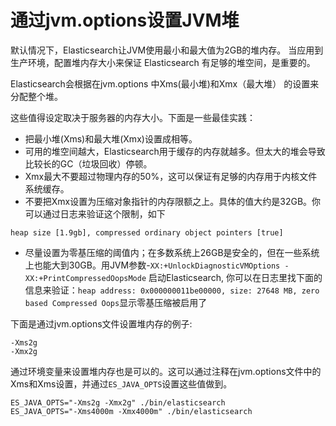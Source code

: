 # 通过jvm.options设置JVM堆

默认情况下，Elasticsearch让JVM使用最小和最大值为2GB的堆内存。
当应用到生产环境，配置堆内存大小来保证 Elasticsearch 有足够的堆空间，是重要的。

Elasticsearch会根据在jvm.options 中Xms(最小堆)和Xmx（最大堆）
的设置来分配整个堆。

这些值得设定取决于服务器的内存大小。下面是一些最佳实践：

* 把最小堆(Xms)和最大堆(Xmx)设置成相等。
* 可用的堆空间越大，Elasticsearch用于缓存的内存就越多。但太大的堆会导致比较长的GC（垃圾回收）停顿。
* Xmx最大不要超过物理内存的50%，这可以保证有足够的内存用于内核文件系统缓存。
* 不要把Xmx设置为压缩对象指针的内存限额之上。具体的值大约是32GB。你可以通过日志来验证这个限制，如下
```
heap size [1.9gb], compressed ordinary object pointers [true]
```
* 尽量设置为零基压缩的阈值内；在多数系统上26GB是安全的，但在一些系统上也能大到30GB。用JVM参数-`XX:+UnlockDiagnosticVMOptions -XX:+PrintCompressedOopsMode` 启动Elasticsearch, 你可以在日志里找下面的信息来验证：`heap address: 0x000000011be00000, size: 27648 MB, zero based Compressed Oops`显示零基压缩被启用了

下面是通过jvm.options文件设置堆内存的例子:

```
-Xms2g 
-Xmx2g
```

通过环境变量来设置堆内存也是可以的。这可以通过注释在jvm.options文件中的Xms和Xms设置，并通过`ES_JAVA_OPTS`设置这些值做到。

```
ES_JAVA_OPTS="-Xms2g -Xmx2g" ./bin/elasticsearch 
ES_JAVA_OPTS="-Xms4000m -Xmx4000m" ./bin/elasticsearch
```